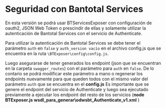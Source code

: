 # Seguridad con Bantotal Services 

En esta versión se podrá usar BTServicesExposer con configuración de oauth2, JSON Web Token o prescindir de ellas y solamente utilizar la autenticación de Bantotal Services con el servicio de 
Authenticate.

Para utilizar la autenticación de Bantotal Services se debe tener el parámetro `auth` en `false` y `auth_version vacío` en el archivo config.js que se encuentra en la ruta `\BTExposer\config\config.js`. 

Luego asegurarse de tener generados los endpoint (json que se encuentran en la carpeta `swagger_routes`) con el parámetro para `auth` en `false`. De lo contario se podrá modificar este parámetro a mano o regenerar los endpoints nuevamente para que queden todos con el mismo  valor del parámetro `auth` que se encuentra en el **config.js**
Es importante que se genere el endpoint del servicio de Authenticate y luego sea ejecutado previamente a ejecutar los endpoint del resto de los servicios (**node BTExposer.js wsdl_para_generar\odwsbt_Authenticate_v1.xml** )

